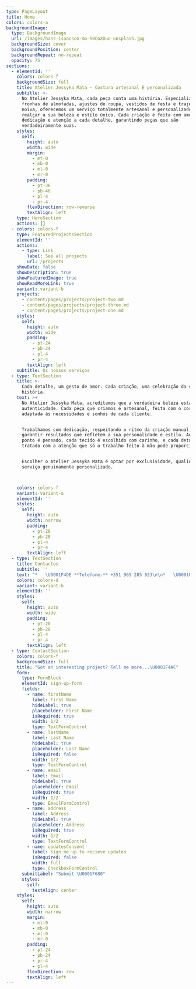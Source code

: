 ```yaml
---
type: PageLayout
title: Home
colors: colors-a
backgroundImage:
  type: BackgroundImage
  url: /images/hans-isaacson-mo-h0CGXDuo-unsplash.jpg
  backgroundSize: cover
  backgroundPosition: center
  backgroundRepeat: no-repeat
  opacity: 75
sections:
  - elementId: ''
    colors: colors-f
    backgroundSize: full
    title: Atelier Jessyka Mata – Costura artesanal E personalizada
    subtitle: >-
      No Atelier Jessyka Mata, cada peça conta uma história. Especializados em
      fronhas de almofadas, ajustes de roupa, vestidos de festa e trajes de
      noiva, oferecemos um serviço totalmente artesanal e personalizado para
      realçar a sua beleza e estilo único. Cada criação é feita com amor,
      dedicação e atenção a cada detalhe, garantindo peças que são
      verdadeiramente suas.
    styles:
      self:
        height: auto
        width: wide
        margin:
          - mt-0
          - mb-0
          - ml-0
          - mr-0
        padding:
          - pt-36
          - pb-48
          - pl-4
          - pr-4
        flexDirection: row-reverse
        textAlign: left
    type: HeroSection
    actions: []
  - colors: colors-f
    type: FeaturedProjectsSection
    elementId: ''
    actions:
      - type: Link
        label: See all projects
        url: /projects
    showDate: false
    showDescription: true
    showFeaturedImage: true
    showReadMoreLink: true
    variant: variant-b
    projects:
      - content/pages/projects/project-two.md
      - content/pages/projects/project-three.md
      - content/pages/projects/project-one.md
    styles:
      self:
        height: auto
        width: wide
        padding:
          - pt-24
          - pb-24
          - pl-4
          - pr-4
        textAlign: left
    subtitle: Os nossos serviços
  - type: TextSection
    title: >-
      Cada detalhe, um gesto de amor. Cada criação, uma celebração da sua
      história.
    text: >+
      No Atelier Jessyka Mata, acreditamos que a verdadeira beleza está na
      autenticidade. Cada peça que criamos é artesanal, feita com o coração e
      adaptada às necessidades e sonhos de cada cliente.


      Trabalhamos com dedicação, respeitando o ritmo da criação manual, para
      garantir resultados que refletem a sua personalidade e estilo. Aqui, cada
      ponto é pensado, cada tecido é escolhido com carinho, e cada detalhe é
      tratado com a atenção que só o trabalho feito à mão pode proporcionar.


      Escolher o Atelier Jessyka Mata é optar por exclusividade, qualidade e um
      serviço genuinamente personalizado.



    colors: colors-f
    variant: variant-a
    elementId: ''
    styles:
      self:
        height: auto
        width: narrow
        padding:
          - pt-28
          - pb-28
          - pl-4
          - pr-4
        textAlign: left
  - type: TextSection
    title: Contactos
    subtitle: ''
    text: "*   \U0001F4DE **Telefone:** +351 965 285 023\n\n*   \U0001F4CD **Morada:** Praça Maria Luz de Deus, 1 - 3º Esq, 2635-648 Serra das Minas, Portugal\n\n*   \U0001F4F7 **Instagram:** [@atelier.jessyka.mata](https://www.instagram.com/atelier.jessyka.mata)\n\n\n\n"
    colors: colors-d
    variant: variant-b
    elementId: ''
    styles:
      self:
        height: auto
        width: wide
        padding:
          - pt-28
          - pb-28
          - pl-4
          - pr-4
        textAlign: left
  - type: ContactSection
    colors: colors-f
    backgroundSize: full
    title: "Got an interesting project? Tell me more...\U0001F4AC"
    form:
      type: FormBlock
      elementId: sign-up-form
      fields:
        - name: firstName
          label: First Name
          hideLabel: true
          placeholder: First Name
          isRequired: true
          width: 1/2
          type: TextFormControl
        - name: lastName
          label: Last Name
          hideLabel: true
          placeholder: Last Name
          isRequired: false
          width: 1/2
          type: TextFormControl
        - name: email
          label: Email
          hideLabel: true
          placeholder: Email
          isRequired: true
          width: 1/2
          type: EmailFormControl
        - name: address
          label: Address
          hideLabel: true
          placeholder: Address
          isRequired: true
          width: 1/2
          type: TextFormControl
        - name: updatesConsent
          label: Sign me up to recieve updates
          isRequired: false
          width: full
          type: CheckboxFormControl
      submitLabel: "Submit \U0001F680"
      styles:
        self:
          textAlign: center
    styles:
      self:
        height: auto
        width: narrow
        margin:
          - mt-0
          - mb-0
          - ml-0
          - mr-0
        padding:
          - pt-24
          - pb-24
          - pr-4
          - pl-4
        flexDirection: row
        textAlign: left
---
```


